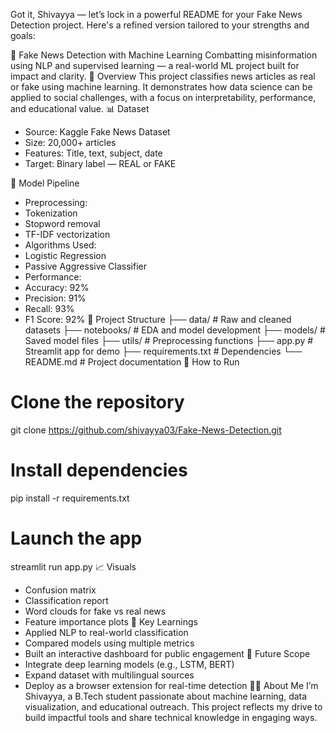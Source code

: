 Got it, Shivayya — let’s lock in a powerful README for your Fake News Detection project. Here's a refined version tailored to your strengths and goals:

📰 Fake News Detection with Machine Learning
Combatting misinformation using NLP and supervised learning — a real-world ML project built for impact and clarity.
📌 Overview
This project classifies news articles as real or fake using machine learning. It demonstrates how data science can be applied to social challenges, with a focus on interpretability, performance, and educational value.
📊 Dataset
- Source: Kaggle Fake News Dataset
- Size: 20,000+ articles
- Features: Title, text, subject, date
- Target: Binary label — REAL or FAKE

🧠 Model Pipeline
- Preprocessing:
- Tokenization
- Stopword removal
- TF-IDF vectorization
- Algorithms Used:
- Logistic Regression
- Passive Aggressive Classifier
- Performance:
- Accuracy: 92%
- Precision: 91%
- Recall: 93%
- F1 Score: 92%
📁 Project Structure
├── data/                  # Raw and cleaned datasets
├── notebooks/             # EDA and model development
├── models/                # Saved model files
├── utils/                 # Preprocessing functions
├── app.py                 # Streamlit app for demo
├── requirements.txt       # Dependencies
└── README.md              # Project documentation
🧪 How to Run
# Clone the repository
git clone https://github.com/shivayya03/Fake-News-Detection.git

# Install dependencies
pip install -r requirements.txt

# Launch the app
streamlit run app.py
📈 Visuals
- Confusion matrix
- Classification report
- Word clouds for fake vs real news
- Feature importance plots
🎯 Key Learnings
- Applied NLP to real-world classification
- Compared models using multiple metrics
- Built an interactive dashboard for public engagement
🔮 Future Scope
- Integrate deep learning models (e.g., LSTM, BERT)
- Expand dataset with multilingual sources
- Deploy as a browser extension for real-time detection
🙋‍♂️ About Me
I’m Shivayya, a B.Tech student passionate about machine learning, data visualization, and educational outreach. This project reflects my drive to build impactful tools and share technical knowledge in engaging ways.


